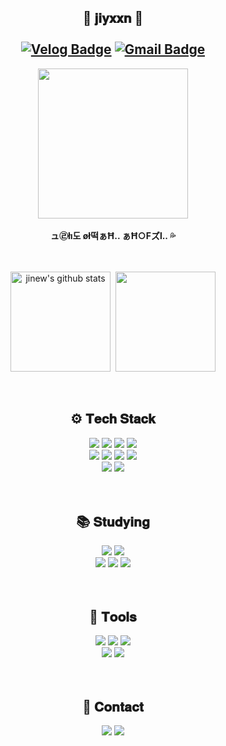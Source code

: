 <div align=center>

## 🐸 𝐣𝐢𝐲𝐱𝐱𝐧 🐸 <br><br> [![Velog Badge](http://img.shields.io/badge/-Velog-20c997?style=flat-square&logo=Velog&logoColor=white&link=https://velog.io/@jiyunk)](https://velog.io/@jiyunk) [![Gmail Badge](https://img.shields.io/badge/Gmail-d14836?style=flat-square&logo=Gmail&logoColor=white&link=mailto:jiyunek37@gmail.com)](mailto:jiyunek37@gmail.com) 
<img src="https://github.com/user-attachments/assets/5b16d4a5-0ed4-468c-a156-6afd1354942a" height="240px"> <br> <br>
**ュ㉣łı도 øł떡ぁĦ.. ぁĦ○Fズl.. 💦**
</div>
<br>
<br>
<div align=center>
<a href="https://github.com/jiyxxn"><img align="center" style="height:160px" src="https://github-readme-stats.vercel.app/api?username=jiyxxn&count_private=true&show_icons=true&theme=merko&include_all_commits=true&title_color=4fa100&bg_color=ffffff" alt="jinew's github stats" /></a>&nbsp;
<a href="https://github.com/jiyxxn"><img align="center" style="height:160px" src="https://github-readme-stats.vercel.app/api/top-langs/?username=jiyxxn&theme=merko&layout=compact&title_color=4fa100&bg_color=ffffff" /></a>
</div>
<br>
<br>
<div align=center>

## ⚙ 𝐓𝐞𝐜𝐡 𝐒𝐭𝐚𝐜𝐤
<div>
  <img src="https://img.shields.io/badge/react-20232a.svg?style=for-the-badge&logo=react&logoColor=61DAFB" />
  <img src="https://img.shields.io/badge/JavaScript-F7DF1E?style=for-the-badge&logo=JavaScript&logoColor=white"/>
  <img src="https://img.shields.io/badge/jQuery-0769AD?style=for-the-badge&logo=jquery&logoColor=white" />
  <img src="https://img.shields.io/badge/HTML5-E34F26?style=for-the-badge&logo=HTML5&logoColor=white"/>
</div>
<div>
  <img src="https://img.shields.io/badge/tailwindcss-1daabb.svg?style=for-the-badge&logo=tailwind-css&logoColor=white" />
  <img src="https://img.shields.io/badge/css3-1572B6.svg?style=for-the-badge&logo=css3&logoColor=white" />
  <img src="https://img.shields.io/badge/Sass-CC6699?style=for-the-badge&logo=Sass&logoColor=white"/>
  <img src="https://img.shields.io/badge/styled--components-DB7093?style=for-the-badge&logo=styled-components&logoColor=ffd35b" />
</div>
<div>
  <img src="https://img.shields.io/badge/Node.js-339933?style=for-the-badge&logo=Node.js&logoColor=white"/>
  <img src="https://img.shields.io/badge/Storybook-FF4785?style=for-the-badge&logo=Storybook&logoColor=white"/>
</div>

<br>
<br>

## 📚 𝐒𝐭𝐮𝐝𝐲𝐢𝐧𝐠
<div>
  <img src="https://img.shields.io/badge/Next.js-000000?style=for-the-badge&logo=Next.js&logoColor=white"/>
  <img src="https://img.shields.io/badge/Typescript-3178C6?style=for-the-badge&amp;logo=Typescript&amp;logoColor=white">
  
</div>
<div>
  <img src="https://img.shields.io/badge/zustand-orange?style=for-the-badge&logo=zustand&logoColor=white"> 
  <img src="https://img.shields.io/badge/Tanstack%20Query-FF4154?style=for-the-badge&logo=react%20query&logoColor=white" />
  <img src="https://img.shields.io/badge/Redux-764ABC?style=for-the-badge&logo=Redux&logoColor=white"/>
</div>

<br>
<br>

## 🔨 𝐓𝐨𝐨𝐥𝐬

<div>
  <img src="https://img.shields.io/badge/Git-F05032?style=for-the-badge&logo=git&logoColor=white" />
  <img src="https://img.shields.io/badge/GitHub-181717?style=for-the-badge&logo=github&logoColor=white" />
  <img src="https://img.shields.io/badge/VSCode-2C2C32.svg?style=for-the-badge&logo=visual-studio-code&logoColor=22ABF3" />
</div>
<div>
  <img src="https://img.shields.io/badge/Figma-181717?style=for-the-badge&logo=figma&logoColor=white" />
  <img src="https://img.shields.io/badge/Notion-181717?style=for-the-badge&logo=notion&logoColor=white" />
</div>

<br>
<br>

## 💌 𝐂𝐨𝐧𝐭𝐚𝐜𝐭
<div>
    <a href="https://velog.io/@jiyunk/" style="text-decoration: none"><img src="https://img.shields.io/badge/Velog-1EBC8F?style=for-the-badge&logo=velog&logoColor=white" /></a>
    <a href="mailto:jiyxxn.fe@gmail.com"><img src="https://img.shields.io/badge/gmail-D14836?style=for-the-badge&logo=gmail&logoColor=white"/></a>
</div>

</div>

<br>
<br>
